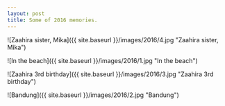 ```yaml
---
layout: post
title: Some of 2016 memories.
---
```


![Zaahira sister, Mika]({{ site.baseurl }}/images/2016/4.jpg "Zaahira sister, Mika")

<!-- more -->

![In the beach]({{ site.baseurl }}/images/2016/1.jpg "In the beach")

![Zaahira 3rd birthday]({{ site.baseurl }}/images/2016/3.jpg "Zaahira 3rd birthday")

![Bandung]({{ site.baseurl }}/images/2016/2.jpg "Bandung")
